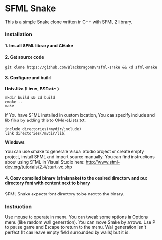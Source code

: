 # SFML Snake
This is a simple Snake clone written in C++ with SFML 2 library.

### Installation

#### 1. Install SFML library and CMake

#### 2. Get source code

    git clone https://github.com/BlackDragonDv/sfml-snake && cd sfml-snake
    
#### 3. Configure and build
**Unix-like (Linux, BSD etc.)**

    mkdir build && cd build
    cmake ..
    make
    
If You have SFML installed in custom location, You can specify include and lib files by adding this to CMakeLists.txt:

    include_directories(/mydir/include)
    link_directories(/mydir/lib)
    
**Windows**

You can use cmake to generate Visual Studio project or create empty project, install SFML and import source manually. You can find instructions about using SFML in Visual Studio here:
http://www.sfml-dev.org/tutorials/2.4/start-vc.php
    
#### 4. Copy compiled binary (sfmlsnake) to the desired directory and put directory font with content next to binary
SFML Snake expects font directory to be next to the binary.

### Instruction
Use mouse to operate in menu. You can tweak some options in Options menu (like random wall generation). You can move Snake by arrows. Use P to pause game and Escape to return to the menu. Wall generation isn't perfect (It can leave empty field surrounded by walls) but it is.
